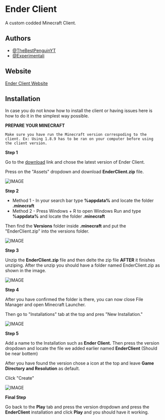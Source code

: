 
# Ender Client 

A custom codded Minecraft Client.


## Authors

- [@TheBestPenguinYT](https://github.com/TheBestPenguinYT)
- [@Experimentali](https://github.com/Experimentali)


## Website

[Ender Client Website](https://enderclient.ml)


## Installation

In case you do not know how to install the client or having issues here is how to do it in the simplest way possible.

**PREPARE YOUR MINECRAFT**

```Make sure you have run the Minecraft version correspoding to the client. Ex: Using 1.8.9 has to be ran on your computer before using the client version.```

**Step 1**

Go to the [download](https://github.com/Ender-Network/Ender-Client/releases) link and chose the latest version of Ender Client.

Press on the "Assets" dropdown and download **EnderClient.zip** file.

 ![IMAGE](https://cdn.discordapp.com/attachments/949297854739013683/999849580529197107/unknown.png)   

 **Step 2**

* Method 1 - In your search bar type **%appdata%** and locate the folder **.minecraft**
* Method 2 - Press Windows + R to open Windows Run and type **%appdata%** and locate the folder **.minecraft**

Then find the **Versions** folder inside **.minecraft** and put the "EnderClient.zip" into the versions folder.

![IMAGE](https://cdn.discordapp.com/attachments/949297854739013683/999850672205860885/unknown.png)   


**Step 3**

Unzip the **EnderClient.zip** file and then delte the zip file **AFTER** it finishes unziping. After the unzip you should have a folder named EnderClient.zip as shown in the image.

![IMAGE](https://cdn.discordapp.com/attachments/949297854739013683/999851551537508352/unknown.png)


**Step 4**

After you have confirmed the folder is there, you can now close File Manager and open Minecraft Launcher.

Then go to "Installations" tab at the top and pres "New Installation."

![IMAGE](https://cdn.discordapp.com/attachments/949297854739013683/999855378332401794/unknown.png)


**Step 5**

Add a name to the Installation such as **Ender Client.** Then press the version dropdown and locate the file we added earlier named **EnderClient** (Should be near bottem)

After you have found the version chose a icon at the top and leave **Game Directory and Resolution** as default.

Click "Create"

![IMAGE](https://cdn.discordapp.com/attachments/949297854739013683/999855907850698862/unknown.png)


**Final Step**

Go back to the **Play** tab and press the version dropdown and press the **EnderClient** installation and click **Play** and you should have it working.
